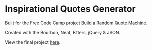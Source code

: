 # Inspirational Quotes Generator

Built for the Free Code Camp project [Build a Random Quote Machine](http://www.freecodecamp.com/challenges/build-a-random-quote-machine).

Created with the Bourbon, Neat, Bitters, jQuery & JSON.

View the final project [here](http://projects.imjames.me/inspirational-quotes-generator/).